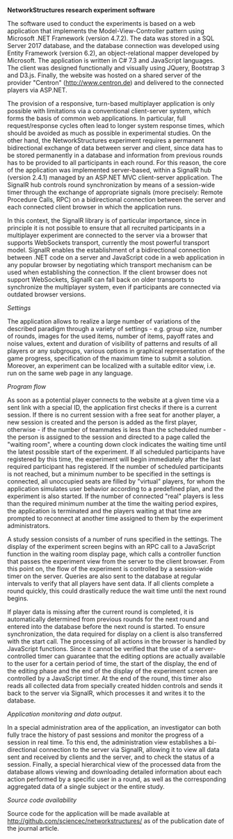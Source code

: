 **NetworkStructures research experiment software**

The software used to conduct the experiments is based on a web application that implements the Model-View-Controller pattern using Microsoft .NET Framework (version 4.7.2). The data was stored in a SQL Server 2017 database, and the database connection was developed using Entity Framework (version 6.2), an object-relational mapper developed by Microsoft. The application is written in C# 7.3 and JavaScript languages. The client was designed functionally and visually using JQuery, Bootstrap 3 and D3.js. Finally, the website was hosted on a shared server of the provider "Centron" (http://www.centron.de) and delivered to the connected players via ASP.NET.

The provision of a responsive, turn-based multiplayer application is only possible with limitations via a conventional client-server system, which forms the basis of common web applications. In particular, full request/response cycles often lead to longer system response times, which should be avoided as much as possible in experimental studies. On the other hand, the NetworkStructures experiment requires a permanent bidirectional exchange of data between server and client, since data has to be stored permanently in a database and information from previous rounds has to be provided to all participants in each round. For this reason, the core of the application was implemented server-based, within a SignalR hub (version 2.4.1) managed by an ASP.NET MVC client-server application. The SignalR hub controls round synchronization by means of a session-wide timer through the exchange of appropriate signals (more precisely: Remote Procedure Calls, RPC) on a bidirectional connection between the server and each connected client browser in which the application runs.

In this context, the SignalR library is of particular importance, since in principle it is not possible to ensure that all recruited participants in a multiplayer experiment are connected to the server via a browser that supports WebSockets transport, currently the most powerful transport model. SignalR enables the establishment of a bidirectional connection between .NET code on a server and JavaScript code in a web application in any popular browser by negotiating which transport mechanism can be used when establishing the connection. If the client browser does not support WebSockets, SignalR can fall back on older transports to synchronize the multiplayer system, even if participants are connected via outdated browser versions.

*Settings*

The application allows to realize a large number of variations of the described paradigm through a variety of settings - e.g. group size, number of rounds, images for the used items, number of items, payoff rates and noise values, extent and duration of visibility of patterns and results of all players or any subgroups, various options in graphical representation of the game progress, specification of the maximum time to submit a solution. Moreover, an experiment can be localized with a suitable editor view, i.e. run on the same web page in any language.

*Program flow*

As soon as a potential player connects to the website at a given time via a sent link with a special ID, the application first checks if there is a current session. If there is no current session with a free seat for another player, a new session is created and the person is added as the first player, otherwise - if the number of teammates is less than the scheduled number - the person is assigned to the session and directed to a page called the "waiting room", where a counting down clock indicates the waiting time until the latest possible start of the experiment. If all scheduled participants have registered by this time, the experiment will begin immediately after the last required participant has registered. If the number of scheduled participants is not reached, but a minimum number to be specified in the settings is connected, all unoccupied seats are filled by "virtual" players, for whom the application simulates user behavior according to a predefined plan, and the experiment is also started. If the number of connected "real" players is less than the required minimum number at the time the waiting period expires, the application is terminated and the players waiting at that time are prompted to reconnect at another time assigned to them by the experiment administrators.

A study session consists of a number of runs specified in the settings. The display of the experiment screen begins with an RPC call to a JavaScript function in the waiting room display page, which calls a controller function that passes the experiment view from the server to the client browser. From this point on, the flow of the experiment is controlled by a session-wide timer on the server. Queries are also sent to the database at regular intervals to verify that all players have sent data. If all clients complete a round quickly, this could drastically reduce the wait time until the next round begins.

If player data is missing after the current round is completed, it is automatically determined from previous rounds for the next round and entered into the database before the next round is started. To ensure synchronization, the data required for display on a client is also transferred with the start call. The processing of all actions in the browser is handled by JavaScript functions.
Since it cannot be verified that the use of a server-controlled timer can guarantee that the editing options are actually available to the user for a certain period of time, the start of the display, the end of the editing phase and the end of the display of the experiment screen are controlled by a JavaScript timer. At the end of the round, this timer also reads all collected data from specially created hidden controls and sends it back to the server via SignalR, which processes it and writes it to the database.

*Application monitoring and data output*.

In a special administration area of the application, an investigator can both fully trace the history of past sessions and monitor the progress of a session in real time. To this end, the administration view establishes a bi-directional connection to the server via SignalR, allowing it to view all data sent and received by clients and the server, and to check the status of a session. Finally, a special hierarchical view of the processed data from the database allows viewing and downloading detailed information about each action performed by a specific user in a round, as well as the corresponding aggregated data of a single subject or the entire study.

*Source code availability*

Source code for the application will be made available at http://github.com/sciencec/networkstructures/ as of the publication date of the journal article.
